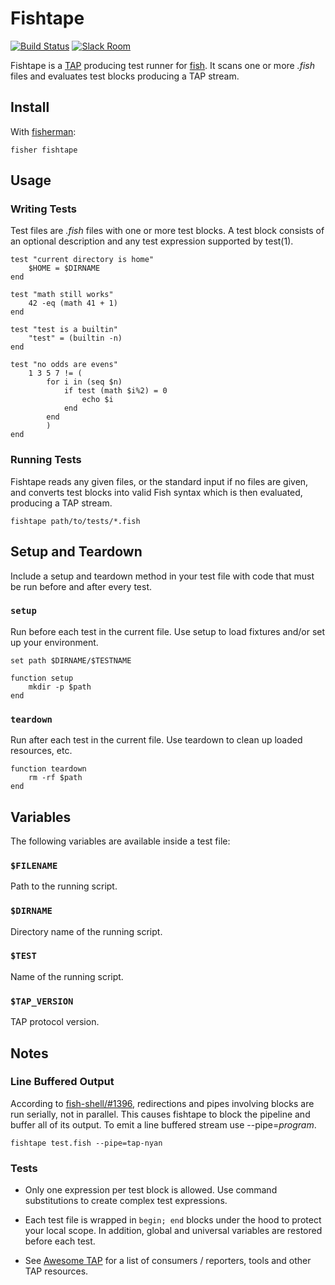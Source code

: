 # Fishtape

[![Build Status][travis-badge]][travis-link]
[![Slack Room][slack-badge]][slack-link]

Fishtape is a [TAP] producing test runner for [fish]. It scans one or more *.fish* files and evaluates test blocks producing a TAP stream.

## Install

With [fisherman]:

```fish
fisher fishtape
```

## Usage

### Writing Tests

Test files are *.fish* files with one or more test blocks. A test block consists of an optional description and any test expression supported by test(1).

```fish
test "current directory is home"
    $HOME = $DIRNAME
end

test "math still works"
    42 -eq (math 41 + 1)
end

test "test is a builtin"
    "test" = (builtin -n)
end

test "no odds are evens"
    1 3 5 7 != (
        for i in (seq $n)
            if test (math $i%2) = 0
                echo $i
            end
        end
        )
end
```

### Running Tests

Fishtape reads any given files, or the standard input if no files are given, and converts test blocks into valid Fish syntax which is then evaluated, producing a TAP stream.

```fish
fishtape path/to/tests/*.fish
```

## Setup and Teardown

Include a setup and teardown method in your test file with code that must be run before and after every test.

### `setup`

Run before each test in the current file. Use setup to load fixtures and/or set up your environment.

```fish
set path $DIRNAME/$TESTNAME

function setup
    mkdir -p $path
end
```

### `teardown`

Run after each test in the current file. Use teardown to clean up loaded resources, etc.

```fish
function teardown
    rm -rf $path
end
```

## Variables

The following variables are available inside a test file:

### `$FILENAME`

Path to the running script.

### `$DIRNAME`

Directory name of the running script.

### `$TEST`

Name of the running script.

### `$TAP_VERSION`

TAP protocol version.

## Notes

### Line Buffered Output

According to [fish-shell/#1396], redirections and pipes involving blocks are run serially, not in parallel. This causes fishtape to block the pipeline and buffer all of its output. To emit a line buffered stream use --pipe=*program*.

```fish
fishtape test.fish --pipe=tap-nyan
```

### Tests

* Only one expression per test block is allowed. Use command substitutions to create complex test expressions.

* Each test file is wrapped in `begin; end` blocks under the hood to protect your local scope. In addition, global and universal variables are restored before each test.

* See [Awesome TAP] for a list of consumers / reporters, tools and other TAP resources.

[travis-link]: https://travis-ci.org/fisherman/fishtape
[travis-badge]: https://img.shields.io/travis/fisherman/fishtape.svg
[slack-link]: https://fisherman-wharf.herokuapp.com/
[slack-badge]: https://fisherman-wharf.herokuapp.com/badge.svg

[TAP]: http://testanything.org/
[fish]: https://github.com/fish-shell/fish-shell
[Awesome TAP]: https://github.com/sindresorhus/awesome-tap
[fisherman]: http://github.com/fisherman/fisherman
[issues]: https://github.com/fisherman/fishtape/issues
[fish-shell/#1396]: https://github.com/fish-shell/fish-shell/issues/1396
